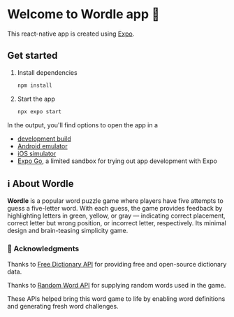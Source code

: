 # Welcome to Wordle app 👋

This react-native app is created using [Expo](https://expo.dev).

## Get started

1. Install dependencies

   ```bash
   npm install
   ```

2. Start the app

   ```bash
   npx expo start
   ```

In the output, you'll find options to open the app in a

- [development build](https://docs.expo.dev/develop/development-builds/introduction/)
- [Android emulator](https://docs.expo.dev/workflow/android-studio-emulator/)
- [iOS simulator](https://docs.expo.dev/workflow/ios-simulator/)
- [Expo Go](https://expo.dev/go), a limited sandbox for trying out app development with Expo

## ℹ️ About Wordle

**Wordle** is a popular word puzzle game where players have five attempts to guess a five-letter word. With each guess, the game provides feedback by highlighting letters in green, yellow, or gray — indicating correct placement, correct letter but wrong position, or incorrect letter, respectively. Its minimal design and brain-teasing simplicity game.


### 🙏 Acknowledgments

Thanks to [Free Dictionary API](https://dictionaryapi.dev/) for providing free and open-source dictionary data.

Thanks to [Random Word API](https://random-word-api.herokuapp.com/home) for supplying random words used in the game.

These APIs helped bring this word game to life by enabling word definitions and generating fresh word challenges.


